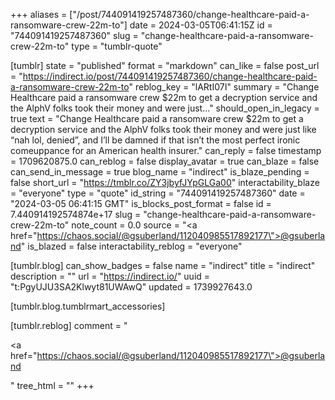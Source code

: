 +++
aliases = ["/post/744091419257487360/change-healthcare-paid-a-ransomware-crew-22m-to"]
date = 2024-03-05T06:41:15Z
id = "744091419257487360"
slug = "change-healthcare-paid-a-ransomware-crew-22m-to"
type = "tumblr-quote"

[tumblr]
state = "published"
format = "markdown"
can_like = false
post_url = "https://indirect.io/post/744091419257487360/change-healthcare-paid-a-ransomware-crew-22m-to"
reblog_key = "lARtI07I"
summary = "Change Healthcare paid a ransomware crew $22m to get a decryption service and the AlphV folks took their money and were just..."
should_open_in_legacy = true
text = "Change Healthcare paid a ransomware crew $22m to get a decryption service and the AlphV folks took their money and were just like &ldquo;nah lol, denied&rdquo;, and I&rsquo;ll be damned if that isn&rsquo;t the most perfect ironic comeuppance for an American health insurer."
can_reply = false
timestamp = 1709620875.0
can_reblog = false
display_avatar = true
can_blaze = false
can_send_in_message = true
blog_name = "indirect"
is_blaze_pending = false
short_url = "https://tmblr.co/ZY3jbyfJYpGLGa00"
interactability_blaze = "everyone"
type = "quote"
id_string = "744091419257487360"
date = "2024-03-05 06:41:15 GMT"
is_blocks_post_format = false
id = 7.440914192574874e+17
slug = "change-healthcare-paid-a-ransomware-crew-22m-to"
note_count = 0.0
source = "<a href=\"https://chaos.social/@gsuberland/112040985517892177\">@gsuberland</a>"
is_blazed = false
interactability_reblog = "everyone"

[tumblr.blog]
can_show_badges = false
name = "indirect"
title = "indirect"
description = ""
url = "https://indirect.io/"
uuid = "t:PgyUJU3SA2Klwyt81UWAwQ"
updated = 1739927643.0

[tumblr.blog.tumblrmart_accessories]

[tumblr.reblog]
comment = "<p><a href=\"https://chaos.social/@gsuberland/112040985517892177\">@gsuberland</a></p>"
tree_html = ""
+++
